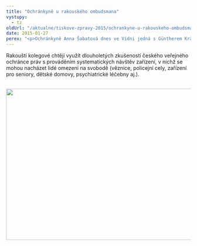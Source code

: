 ```yaml
---
title: "Ochránkyně u rakouského ombudsmana"
vystupy:
  - tz
oldUrl: "/aktualne/tiskove-zpravy-2015/ochrankyne-u-rakouskeho-ombudsmana/"
date: 2015-01-27
perex: "<p>Ochránkyně Anna Šabatová dnes ve Vídni jedná s Güntherem Kräuterem, jedním ze tří rakouských ombudsmanů. Rakousko projevilo zájem spolupracovat s českou ombudsmankou v oblasti ochrany práv osob omezených na svobodě a prevence špatného zacházení.</p>"
---
```


<!-- imported from the old website -->

<p>Rakouští kolegové chtějí využít dlouholetých zkušeností českého veřejného ochránce práv s prováděním systematických návštěv zařízení, v nichž se mohou nacházet lidé omezeni na svobodě (věznice, policejní cely, zařízení pro seniory, dětské domovy, psychiatrické léčebny aj.). </p><p><br /><img src="/uploads-import/uploads/RTEmagicC_2015-01-27_rakousko01w.jpg.jpg" height="412" width="626" alt="" /></p>
